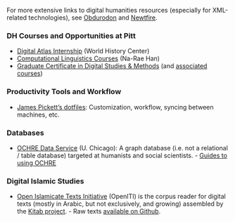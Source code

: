 
For more extensive links to digital humanities resources (especially for XML-related technologies), see [Obdurodon][1] and [Newtfire][2].

### DH Courses and Opportunities at Pitt

- [Digital Atlas Internship][3] (World History Center)
- [Computational Linguistics Courses][4] (Na-Rae Han) 
- [Graduate Certificate in Digital Studies & Methods][5] (and [associated courses][6])

### Productivity Tools and Workflow

- [James Pickett’s dotfiles][7]: Customization, workflow, syncing between machines, etc.


### Databases

- [OCHRE Data Service][8] (U. Chicago): A graph database (i.e. not a relational / table database) targeted at humanists and social scientists.
	  - [Guides to using OCHRE][9]


### Digital Islamic Studies

- [Open Islamicate Texts Initiative][10] (OpenITI) is the corpus reader for digital texts (mostly in Arabic, but not exclusively, and growing) assembled by the [Kitab project][11].
	  - Raw texts [available on Github][12].

[1]:	http://dh.obdurodon.org/
[2]:	https://newtfire.org/courses/dh/index.html
[3]:	https://www.worldhistory.pitt.edu/digital-atlas-design-internship
[4]:	http://www.pitt.edu/~naraehan/
[5]:	https://www.dsam.pitt.edu/about
[6]:	https://www.dsam.pitt.edu/courses
[7]:	https://github.com/pickettj/dot_files
[8]:	https://voices.uchicago.edu/ochre/
[9]:	https://voices.uchicago.edu/ochre/publications/
[10]:	http://kitab-project.org/2019/11/04/a-new-application-that-helps-you-find-texts-in-the-openiti-corpus/
[11]:	http://kitab-project.org/about/
[12]:	https://github.com/OpenITI